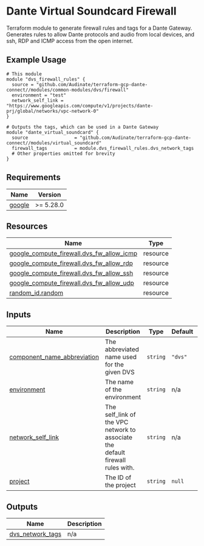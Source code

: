 <!-- Copyright 2024-2025 Audinate Pty Ltd and/or its licensors -->

# Dante Virtual Soundcard Firewall

Terraform module to generate firewall rules and tags for a Dante Gateway. Generates rules to allow Dante protocols and audio
from local devices, and ssh, RDP and ICMP access from the open internet.

## Example Usage

```hcl
# This module
module "dvs_firewall_rules" {
  source = "github.com/Audinate/terraform-gcp-dante-connect//modules/common-modules/dvs/firewall"
  environment = "test"
  network_self_link = "https://www.googleapis.com/compute/v1/projects/dante-prj/global/networks/vpc-network-0"
}

# Outputs the tags, which can be used in a Dante Gateway
module "dante_virtual_soundcard" {
  source                 = "github.com/Audinate/terraform-gcp-dante-connect//modules/virtual_soundcard"
  firewall_tags          = module.dvs_firewall_rules.dvs_network_tags
  # Other properties omitted for brevity
}
```


<!-- BEGIN_TF_DOCS -->
## Requirements

| Name | Version |
|------|---------|
| <a name="requirement_google"></a> [google](#requirement\_google) | >= 5.28.0 |

## Resources

| Name | Type |
|------|------|
| [google_compute_firewall.dvs_fw_allow_icmp](https://registry.terraform.io/providers/hashicorp/google/latest/docs/resources/compute_firewall) | resource |
| [google_compute_firewall.dvs_fw_allow_rdp](https://registry.terraform.io/providers/hashicorp/google/latest/docs/resources/compute_firewall) | resource |
| [google_compute_firewall.dvs_fw_allow_ssh](https://registry.terraform.io/providers/hashicorp/google/latest/docs/resources/compute_firewall) | resource |
| [google_compute_firewall.dvs_fw_allow_udp](https://registry.terraform.io/providers/hashicorp/google/latest/docs/resources/compute_firewall) | resource |
| [random_id.random](https://registry.terraform.io/providers/hashicorp/random/latest/docs/resources/id) | resource |

## Inputs

| Name | Description | Type | Default | Required |
|------|-------------|------|---------|:--------:|
| <a name="input_component_name_abbreviation"></a> [component\_name\_abbreviation](#input\_component\_name\_abbreviation) | The abbreviated name used for the given DVS | `string` | `"dvs"` | no |
| <a name="input_environment"></a> [environment](#input\_environment) | The name of the environment | `string` | n/a | yes |
| <a name="input_network_self_link"></a> [network\_self\_link](#input\_network\_self\_link) | The self\_link of the VPC network to associate the<br/>default firewall rules with. | `string` | n/a | yes |
| <a name="input_project"></a> [project](#input\_project) | The ID of the project | `string` | `null` | no |

## Outputs

| Name | Description |
|------|-------------|
| <a name="output_dvs_network_tags"></a> [dvs\_network\_tags](#output\_dvs\_network\_tags) | n/a |
<!-- END_TF_DOCS -->
